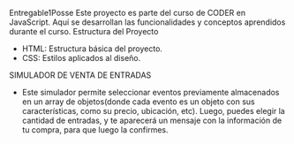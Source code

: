Entregable1Posse
Este proyecto es parte del curso de CODER en JavaScript. Aquí se desarrollan las funcionalidades y conceptos aprendidos durante el curso.
Estructura del Proyecto
- HTML: Estructura básica del proyecto.
- CSS: Estilos aplicados al diseño.

SIMULADOR DE VENTA DE ENTRADAS
- Este simulador permite seleccionar eventos previamente almacenados en un array de objetos(donde cada evento es un objeto con sus características, como su precio, ubicación, etc).
Luego, puedes elegir la cantidad de entradas, y te aparecerá un mensaje con la información de tu compra, para que luego la confirmes.